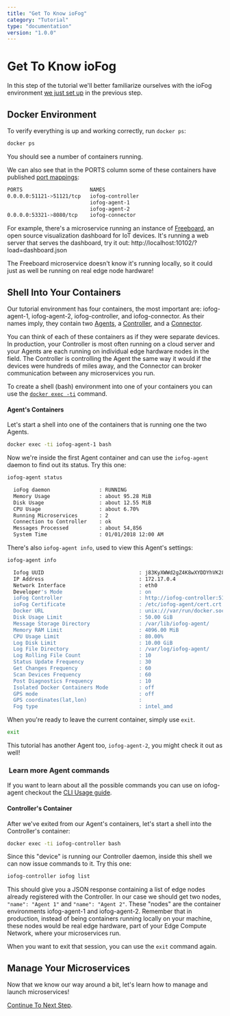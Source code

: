 ```yaml
---
title: "Get To Know ioFog"
category: "Tutorial"
type: "documentation"
version: "1.0.0"
---
```


# Get To Know ioFog
In this step of the tutorial we'll better familiarize ourselves with the ioFog environment [we just set up](tutorial-introduction) in the previous step.

## Docker Environment
To verify everything is up and working correctly, run `docker ps`:

```sh
docker ps
```

You should see a number of containers running.

We can also see that in the PORTS column some of these containers have published [port mappings](https://docs.docker.com/config/containers/container-networking/):

```sh
PORTS                      NAMES
0.0.0.0:51121->51121/tcp   iofog-controller
                           iofog-agent-1
                           iofog-agent-2
0.0.0.0:53321->8080/tcp    iofog-connector
```

For example, there's a microservice running an instance of [Freeboard](https://github.com/Freeboard/freeboard), an open source visualization dashboard for IoT devices. It's running a web server that serves the dashboard, try it out: http://localhost:10102/?load=dashboard.json

The Freeboard microservice doesn't know it's running locally, so it could just as well be running on real edge node hardware!

## Shell Into Your Containers
Our tutorial environment has four containers, the most important are: iofog-agent-1, iofog-agent-2, iofog-controller, and iofog-connector. As their names imply, they contain two [Agents](agents-overview), a [Controller](controllers-overview), and a [Connector](connectors-overview).

You can think of each of these containers as if they were separate devices. In production, your Controller is most often running on a cloud server and your Agents are each running on individual edge hardware nodes in the field. The Controller is controlling the Agent the same way it would if the devices were hundreds of miles away, and the Connector can broker communication between any microservices you run.

To create a shell (bash) environment into one of your containers you can use the [`docker exec -ti`](https://docs.docker.com/engine/reference/commandline/exec/) command.

#### Agent's Containers
Let's start a shell into one of the containers that is running one the two Agents.

```sh
docker exec -ti iofog-agent-1 bash
```

Now we're inside the first Agent container and can use the `iofog-agent` daemon to find out its status. Try this one:

```sh
iofog-agent status

  ioFog daemon                : RUNNING
  Memory Usage                : about 95.28 MiB
  Disk Usage                  : about 12.55 MiB
  CPU Usage                   : about 6.70%
  Running Microservices       : 2
  Connection to Controller    : ok
  Messages Processed          : about 54,856
  System Time                 : 01/01/2018 12:00 AM
```

There's also `iofog-agent info`, used to view this Agent's settings:

```sh
iofog-agent info

  Iofog UUID                               : j83KyXWWd2gZ4K8wXYDDYhVK2834XVnB
  IP Address                               : 172.17.0.4
  Network Interface                        : eth0
  Developer's Mode                         : on
  ioFog Controller                         : http://iofog-controller:51121/api/v3/
  ioFog Certificate                        : /etc/iofog-agent/cert.crt
  Docker URL                               : unix:///var/run/docker.sock
  Disk Usage Limit                         : 50.00 GiB
  Message Storage Directory                : /var/lib/iofog-agent/
  Memory RAM Limit                         : 4096.00 MiB
  CPU Usage Limit                          : 80.00%
  Log Disk Limit                           : 10.00 GiB
  Log File Directory                       : /var/log/iofog-agent/
  Log Rolling File Count                   : 10
  Status Update Frequency                  : 30
  Get Changes Frequency                    : 60
  Scan Devices Frequency                   : 60
  Post Diagnostics Frequency               : 10
  Isolated Docker Containers Mode          : off
  GPS mode                                 : off
  GPS coordinates(lat,lon)                 :
  Fog type                                 : intel_amd
```

When you're ready to leave the current container, simply use `exit`.

```sh
exit
````

This tutorial has another Agent too, `iofog-agent-2`, you might check it out as well!

<aside class="notifications note">
  <h3><img src="/images/icos/ico-note.svg" alt=""> Learn more Agent commands</h3>
  <p>If you want to learn about all the possible commands you can use on iofog-agent checkout the <a href="agent-cli-usage">CLI Usage guide</a>.</p>
</aside>

#### Controller's Container
After we've exited from our Agent's containers, let's start a shell into the Controller's container:

```sh
docker exec -ti iofog-controller bash
```

Since this "device" is running our Controller daemon, inside this shell we can now issue commands to it. Try this one:

```sh
iofog-controller iofog list
```

This should give you a JSON response containing a list of edge nodes already registered with the Controller. In our case we should get two nodes, `"name": "Agent 1"` and `"name": "Agent 2"`. These "nodes" are the container environments iofog-agent-1 and iofog-agent-2. Remember that in production, instead of being containers running locally on your machine, these nodes would be real edge hardware, part of your Edge Compute Network, where your microservices run.

When you want to exit that session, you can use the `exit` command again.

## Manage Your Microservices
Now that we know our way around a bit, let's learn how to manage and launch microservices!

[Continue To Next Step](manage-your-microservices).
